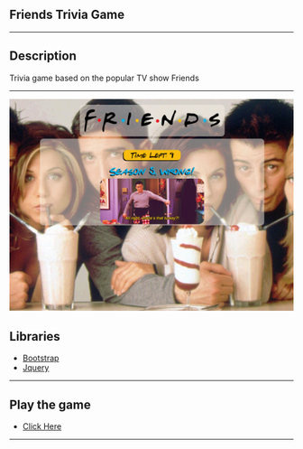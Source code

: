## Friends Trivia Game

***
## Description  
Trivia game based on the popular TV show Friends
***
![Demo](./assets/demo/Trivia-Game.png)
## Libraries
* [Bootstrap](https://getbootstrap.com/)  
* [Jquery](https://jquery.com/)   
***
## Play the game
* [Click Here](https://felixvl31.github.io/Trivia_Game/)    
***